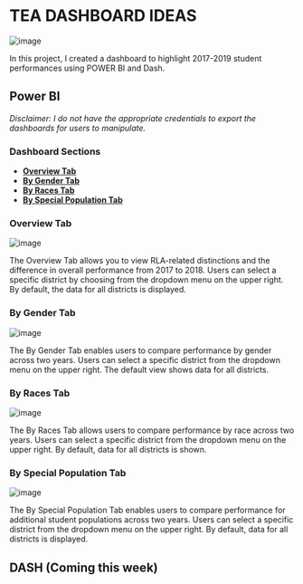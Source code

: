 # TEA DASHBOARD IDEAS

![image](https://github.com/user-attachments/assets/256c2394-89b5-407d-a393-0a2780adf6be)

In this project, I created a dashboard to highlight 2017-2019 student performances using POWER BI and Dash.

## Power BI

_Disclaimer: I do not have the appropriate credentials to export the dashboards for users to manipulate._

### Dashboard Sections

- **[Overview Tab](#overview-tab)**
- **[By Gender Tab](#by-gender-tab)**
- **[By Races Tab](#by-races-tab)**
- **[By Special Population Tab](#by-special-population-tab)**

### Overview Tab

![image](https://github.com/user-attachments/assets/af7c2875-3a8f-4d59-837f-96b1e245c870)

The Overview Tab allows you to view RLA-related distinctions and the difference in overall performance from 2017 to 2018. Users can select a specific district by choosing from the dropdown menu on the upper right. By default, the data for all districts is displayed.

### By Gender Tab

![image](https://github.com/user-attachments/assets/4daf5194-cf2b-44dc-b0be-ec49eaa77c09)

The By Gender Tab enables users to compare performance by gender across two years. Users can select a specific district from the dropdown menu on the upper right. The default view shows data for all districts.

### By Races Tab

![image](https://github.com/user-attachments/assets/26c1672a-9490-4386-81ca-1fb078011c14)

The By Races Tab allows users to compare performance by race across two years. Users can select a specific district from the dropdown menu on the upper right. By default, data for all districts is shown.

### By Special Population Tab

![image](https://github.com/user-attachments/assets/1f5bc10a-4a59-4a3f-9461-c9e5436e1492)

The By Special Population Tab enables users to compare performance for additional student populations across two years. Users can select a specific district from the dropdown menu on the upper right. By default, data for all districts is displayed.

## DASH (Coming this week)
